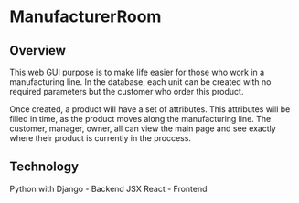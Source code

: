 # ManufacturerRoom

Overview
----------------
This web GUI purpose is to make life easier for those who work in a manufacturing line. In the database, each unit can be created with no required parameters but the customer who order this product.

Once created, a product will have a set of attributes. This attributes will be filled in time, as the product moves along the manufacturing line. The customer, manager, owner, all can view the main page and see exactly where their product is currently in the proccess.

Technology
----------------
Python with Django - Backend
JSX React - Frontend
